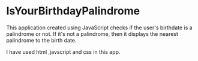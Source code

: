 # IsYourBirthdayPalindrome

This application created using JavaScript checks if the user's birthdate is a palindrome or not. If it's not a palindrome, then it displays the nearest palindrome to the birth date.

I have used html ,javscript and css in this app.
